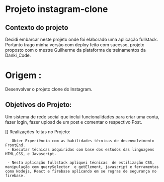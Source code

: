 # Projeto instagram-clone
   ## Contexto do projeto 
   Decidi embarcar neste projeto onde foi elaborado uma aplicação fullstack. 
   Portanto trago minha versão com deploy feito com sucesso, projeto proposto com o mestre Guilherme da plataforma de treinamentos  da Danki_Code.

   # Origem :
   Desenvolver o projeto clone do Instagram.

   ## Objetivos do Projeto:
   Um sistema de rede social que inclui funcionalidades para criar uma conta, fazer login, fazer upload de um post e comentar  o respectivo Post.

   [] Realizações feitas no Projeto:
     
     - Obter Experiência com as habilidades técnicas de desenvolvimento FrontEnd.
     - Executar técnicas adquiridas com base dos estudos das linguagens HTML,CSS, e Javascript. 

     - Nesta aplicação fullstack apliquei técnicas  de estilização CSS, manipulação com querySelector  e getElement, javascript e ferramentas como Nodejs, React e firebase aplicando em se regras de segurança no firebase.


